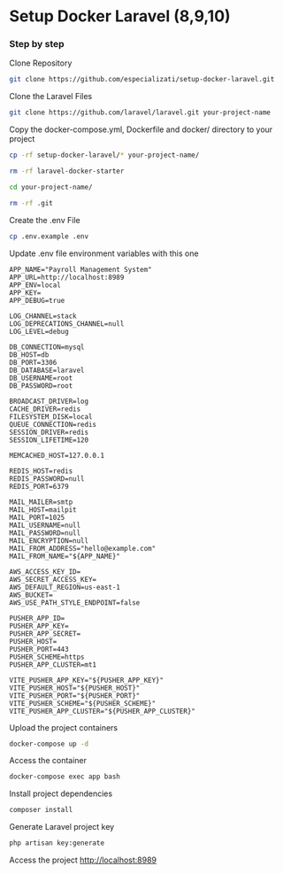 # Setup Docker Laravel (8,9,10)

### Step by step

Clone Repository

```sh
git clone https://github.com/especializati/setup-docker-laravel.git
```

Clone the Laravel Files

```sh
git clone https://github.com/laravel/laravel.git your-project-name
```

Copy the docker-compose.yml, Dockerfile and docker/ directory to your project

```sh
cp -rf setup-docker-laravel/* your-project-name/
```

```sh
rm -rf laravel-docker-starter
```

```sh
cd your-project-name/
```

```sh
rm -rf .git
```

Create the .env File

```sh
cp .env.example .env
```

Update .env file environment variables with this one

```dosini
APP_NAME="Payroll Management System"
APP_URL=http://localhost:8989
APP_ENV=local
APP_KEY=
APP_DEBUG=true

LOG_CHANNEL=stack
LOG_DEPRECATIONS_CHANNEL=null
LOG_LEVEL=debug

DB_CONNECTION=mysql
DB_HOST=db
DB_PORT=3306
DB_DATABASE=laravel
DB_USERNAME=root
DB_PASSWORD=root

BROADCAST_DRIVER=log
CACHE_DRIVER=redis
FILESYSTEM_DISK=local
QUEUE_CONNECTION=redis
SESSION_DRIVER=redis
SESSION_LIFETIME=120

MEMCACHED_HOST=127.0.0.1

REDIS_HOST=redis
REDIS_PASSWORD=null
REDIS_PORT=6379

MAIL_MAILER=smtp
MAIL_HOST=mailpit
MAIL_PORT=1025
MAIL_USERNAME=null
MAIL_PASSWORD=null
MAIL_ENCRYPTION=null
MAIL_FROM_ADDRESS="hello@example.com"
MAIL_FROM_NAME="${APP_NAME}"

AWS_ACCESS_KEY_ID=
AWS_SECRET_ACCESS_KEY=
AWS_DEFAULT_REGION=us-east-1
AWS_BUCKET=
AWS_USE_PATH_STYLE_ENDPOINT=false

PUSHER_APP_ID=
PUSHER_APP_KEY=
PUSHER_APP_SECRET=
PUSHER_HOST=
PUSHER_PORT=443
PUSHER_SCHEME=https
PUSHER_APP_CLUSTER=mt1

VITE_PUSHER_APP_KEY="${PUSHER_APP_KEY}"
VITE_PUSHER_HOST="${PUSHER_HOST}"
VITE_PUSHER_PORT="${PUSHER_PORT}"
VITE_PUSHER_SCHEME="${PUSHER_SCHEME}"
VITE_PUSHER_APP_CLUSTER="${PUSHER_APP_CLUSTER}"
```

Upload the project containers

```sh
docker-compose up -d
```

Access the container

```sh
docker-compose exec app bash
```

Install project dependencies

```sh
composer install
```

Generate Laravel project key

```sh
php artisan key:generate
```

Access the project
[http://localhost:8989](http://localhost:8989)
